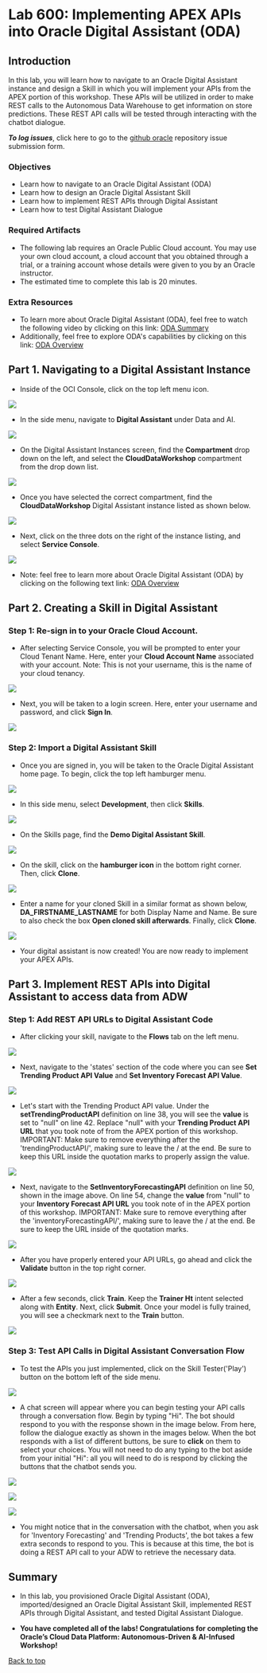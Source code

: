 # Lab 600: Implementing APEX APIs into Oracle Digital Assistant (ODA)

<!-- Comment out table of contents
## Table of Contents
[Introduction](#introduction)
-->

## Introduction

In this lab, you will learn how to navigate to an Oracle Digital Assistant instance and design a Skill in which you will implement your APIs from the APEX portion of this workshop.  These APIs will be utilized in order to make REST calls to the Autonomous Data Warehouse to get information on store predictions.  These REST API calls will be tested through interacting with the chatbot dialogue.

**_To log issues_**, click here to go to the [github oracle](https://github.com/oracle/learning-library/issues/new) repository issue submission form.

### Objectives

-   Learn how to navigate to an Oracle Digital Assistant (ODA)
-   Learn how to design an Oracle Digital Assistant Skill
-   Learn how to implement REST APIs through Digital Assistant
-   Learn how to test Digital Assistant Dialogue

### Required Artifacts

-   The following lab requires an Oracle Public Cloud account. You may use your own cloud account, a cloud account that you obtained through a trial, or a training account whose details were given to you by an Oracle instructor.
-   The estimated time to complete this lab is 20 minutes.

### Extra Resources
-   To learn more about Oracle Digital Assistant (ODA), feel free to watch the following video by clicking on this link: [ODA Summary](https://www.youtube.com/watch?v=byXa6tIgyKY)
-   Additionally, feel free to explore ODA's capabilities by clicking on this link: [ODA Overview](https://www.oracle.com/application-development/cloud-services/digital-assistant/)


## Part 1. Navigating to a Digital Assistant Instance

-   Inside of the OCI Console, click on the top left menu icon.

![](./images/1.png " ")

-   In the side menu, navigate to **Digital Assistant** under Data and AI.

![](./images/2.png " ")

-   On the Digital Assistant Instances screen, find the **Compartment** drop down on the left, and select the **CloudDataWorkshop** compartment from the drop down list.

![](./images/600new0.png " ")

-   Once you have selected the correct compartment, find the **CloudDataWorkshop** Digital Assistant instance listed as shown below.

![](./images/600new1.png " ")

-   Next, click on the three dots on the right of the instance listing, and select **Service Console**.

![](./images/600new2.png " ")

-   Note: feel free to learn more about Oracle Digital Assistant (ODA) by clicking on the following text link: [ODA Overview](https://www.oracle.com/application-development/cloud-services/digital-assistant/)


## Part 2. Creating a Skill in Digital Assistant

### **Step 1:** Re-sign in to your Oracle Cloud Account.

-   After selecting Service Console, you will be prompted to enter your Cloud Tenant Name.  Here, enter your **Cloud Account Name** associated with your account.  Note: This is not your username, this is the name of your cloud tenancy.

![](./images/7.png " ")

-   Next, you will be taken to a login screen.  Here, enter your username and password, and click **Sign In**.

![](./images/8.png " ")

### **Step 2:** Import a Digital Assistant Skill

-   Once you are signed in, you will be taken to the Oracle Digital Assistant home page.  To begin, click the top left hamburger menu.

![](./images/9.png " ")

-   In this side menu, select **Development**, then click **Skills**.

![](./images/10.png " ")

-   On the Skills page, find the **Demo Digital Assistant Skill**.

![](./images/12.png " ")

-   On the skill, click on the **hamburger icon** in the bottom right corner.  Then, click **Clone**.

![](./images/600new3.png " ")

-   Enter a name for your cloned Skill in a similar format as shown below, **DA\_FIRSTNAME\_LASTNAME** for both Display Name and Name.  Be sure to also check the box **Open cloned skill afterwards**.  Finally, click **Clone**.

![](./images/600new4.png " ")

-   Your digital assistant is now created!  You are now ready to implement your APEX APIs.

## Part 3. Implement REST APIs into Digital Assistant to access data from ADW

### **Step 1:** Add REST API URLs to Digital Assistant Code

-   After clicking your skill, navigate to the **Flows** tab on the left menu.

![](./images/13.png " ")

-   Next, navigate to the 'states' section of the code where you can see **Set Trending Product API Value** and **Set Inventory Forecast API Value**.

![](./images/16full.png " ")

-   Let's start with the Trending Product API value.  Under the **setTrendingProductAPI** definition on line 38, you will see the **value** is set to "null" on line 42.  Replace "null" with your **Trending Product API URL** that you took note of from the APEX portion of this workshop.  IMPORTANT: Make sure to remove everything after the 'trendingProductAPI/', making sure to leave the / at the end.  Be sure to keep this URL inside the quotation marks to properly assign the value.

![](./images/16first.png " ")

-   Next, navigate to the **SetInventoryForecastingAPI** definition on line 50, shown in the image above.  On line 54, change the **value** from "null" to your **Inventory Forecast API URL** you took note of in the APEX portion of this workshop.  IMPORTANT: Make sure to remove everything after the 'inventoryForecastingAPI/', making sure to leave the / at the end.  Be sure to keep the URL inside of the quotation marks.

![](./images/16second.png " ")

-   After you have properly entered your API URLs, go ahead and click the **Validate** button in the top right corner.  

![](./images/14.png " ")

-   After a few seconds, click **Train**.  Keep the **Trainer Ht** intent selected along with **Entity**.  Next, click **Submit**.  Once your model is fully trained, you will see a checkmark next to the **Train** button.

![](./images/15.png " ")

### **Step 3:** Test API Calls in Digital Assistant Conversation Flow

-   To test the APIs you just implemented, click on the Skill Tester('Play') button on the bottom left of the side menu.

![](./images/17.png " ")

-   A chat screen will appear where you can begin testing your API calls through a conversation flow. Begin by typing "Hi".  The bot should respond to you with the response shown in the image below.  From here, follow the dialogue exactly as shown in the images below. When the bot responds with a list of different buttons, be sure to **click** on them to select your choices.  You will not need to do any typing to the bot aside from your initial "Hi": all you will need to do is respond by clicking the buttons that the chatbot sends you.

![](./images/18new.png " ")

![](./images/19new.png " ")

![](./images/20new.png " ")

-   You might notice that in the conversation with the chatbot, when you ask for 'Inventory Forecasting' and 'Trending Products', the bot takes a few extra seconds to respond to you.  This is because at this time, the bot is doing a REST API call to your ADW to retrieve the necessary data.

## Summary

-   In this lab, you provisioned Oracle Digital Assistant (ODA), imported/designed an Oracle Digital Assistant Skill, implemented REST APIs through Digital Assistant, and tested Digital Assistant Dialogue.

- **You have completed all of the labs! Congratulations for completing the Oracle’s Cloud Data Platform: Autonomous-Driven & AI-Infused Workshop!**

[Back to top](#introduction)
